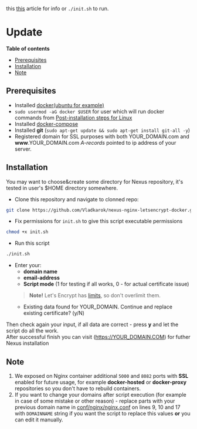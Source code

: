 this [this](https://medium.com/@numb95/setup-nexus-repository-manager-with-nginx-reverse-proxy-and-lets-encrypt-ssl-certificate-on-docker-1c1b05988ce3?sk=9025078deda34020ca7312d110b79673) article for info or `./init.sh` to run.

# Update

**Table of contents**  
- [Prerequisites](#prerequisitess)
- [Installation](#installation)
- [Note](#note)

## Prerequisites 
- Installed [docker(ubuntu for example)](https://docs.docker.com/engine/install/ubuntu/)
- `sudo usermod -aG docker $USER` for user which will run docker commands from [Post-installation steps for Linux](https://docs.docker.com/engine/install/linux-postinstall/)
- Installed [docker-compose](https://docs.docker.com/compose/install/)
- Installed **git** (`sudo apt-get update && sudo apt-get install git-all -y`)
- Registered domain for SSL purposes with both YOUR_DOMAIN.com and **www**.YOUR_DOMAIN.com *A-records* pointed to ip address of your server.

## Installation  
You may want to choose&create some directory for Nexus repository, it's tested in user's $HOME directory somewhere.
- Clone this repository and navigate to clonned repo:
```bash
git clone https://github.com/Vladkarok/nexus-nginx-letsencrypt-docker.git && cd nexus-nginx-letsencrypt-docker
```
- Fix permissions for `init.sh` to give this script executable permissions
```bash
chmod +x init.sh
```
- Run this script
```bash
./init.sh
```
- Enter your:
  - **domain name**
  - **email-address**
  - **Script mode** (1 for testing if all works, 0 - for actual certificate issue) 
  > **Note!** Let's Encrypt has [limits](https://letsencrypt.org/docs/rate-limits/), so don't overlimit them.  
  - Existing data found for YOUR_DOMAIN. Continue and replace existing certificate? (y/N)

Then check again your input, if all data are correct - press **y** and let the script do all the work.  
After successful finish you can visit (https://YOUR_DOMAIN.COM) for futher Nexus installation
## Note
1) We exposed on Nginx container additional `5000` and `8082` ports with **SSL** enabled for future usage, for example **docker-hosted** or **docker-proxy** repositories so you don't have to rebuild containers.
2) If you want to change your domains after script execution (for example in case of some mistake or other reason) - replace parts with your previous domain name in [conf/nginx/nginx.conf](https://github.com/Vladkarok/nexus-nginx-letsencrypt-docker/blob/master/confs/nginx/nginx.conf) on lines 9, 10 and 17 with `DOMAINNAME` string if you want the script to replace this values **or** you can edit it manually.